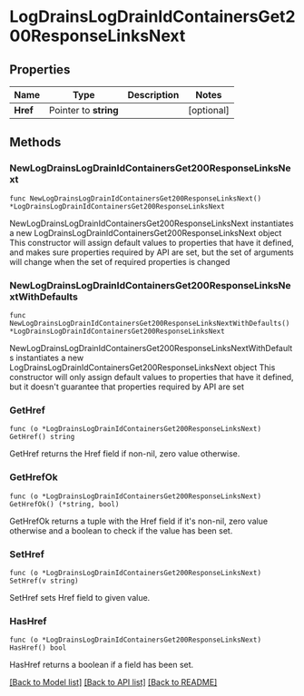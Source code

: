 # LogDrainsLogDrainIdContainersGet200ResponseLinksNext

## Properties

Name | Type | Description | Notes
------------ | ------------- | ------------- | -------------
**Href** | Pointer to **string** |  | [optional] 

## Methods

### NewLogDrainsLogDrainIdContainersGet200ResponseLinksNext

`func NewLogDrainsLogDrainIdContainersGet200ResponseLinksNext() *LogDrainsLogDrainIdContainersGet200ResponseLinksNext`

NewLogDrainsLogDrainIdContainersGet200ResponseLinksNext instantiates a new LogDrainsLogDrainIdContainersGet200ResponseLinksNext object
This constructor will assign default values to properties that have it defined,
and makes sure properties required by API are set, but the set of arguments
will change when the set of required properties is changed

### NewLogDrainsLogDrainIdContainersGet200ResponseLinksNextWithDefaults

`func NewLogDrainsLogDrainIdContainersGet200ResponseLinksNextWithDefaults() *LogDrainsLogDrainIdContainersGet200ResponseLinksNext`

NewLogDrainsLogDrainIdContainersGet200ResponseLinksNextWithDefaults instantiates a new LogDrainsLogDrainIdContainersGet200ResponseLinksNext object
This constructor will only assign default values to properties that have it defined,
but it doesn't guarantee that properties required by API are set

### GetHref

`func (o *LogDrainsLogDrainIdContainersGet200ResponseLinksNext) GetHref() string`

GetHref returns the Href field if non-nil, zero value otherwise.

### GetHrefOk

`func (o *LogDrainsLogDrainIdContainersGet200ResponseLinksNext) GetHrefOk() (*string, bool)`

GetHrefOk returns a tuple with the Href field if it's non-nil, zero value otherwise
and a boolean to check if the value has been set.

### SetHref

`func (o *LogDrainsLogDrainIdContainersGet200ResponseLinksNext) SetHref(v string)`

SetHref sets Href field to given value.

### HasHref

`func (o *LogDrainsLogDrainIdContainersGet200ResponseLinksNext) HasHref() bool`

HasHref returns a boolean if a field has been set.


[[Back to Model list]](../README.md#documentation-for-models) [[Back to API list]](../README.md#documentation-for-api-endpoints) [[Back to README]](../README.md)


